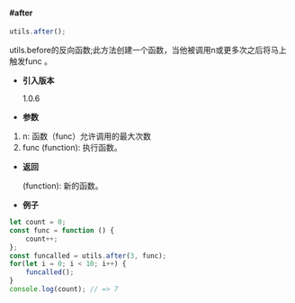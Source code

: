 #### #after

```javascript
utils.after();
```

utils.before的反向函数;此方法创建一个函数，当他被调用n或更多次之后将马上触发func 。

- **引入版本**

    1.0.6

- **参数**

1. n: 函数（func）允许调用的最大次数
2. func (function): 执行函数。

- **返回**

    (function): 新的函数。

- **例子**

```javascript
let count = 0;
const func = function () {
    count++;
};
const funcalled = utils.after(3, func);
for(let i = 0; i < 10; i++) {
    funcalled();
}
console.log(count); // => 7
```

